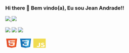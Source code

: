 ### Hi there 👋 Bem vindo(a), Eu sou Jean Andrade!!

<!--
**jeanfma/jeanfma** is a ✨ _special_ ✨ repository because its `README.md` (this file) appears on your GitHub profile.

Here are some ideas to get you started:

- 🔭 I’m currently working on ...
- 🌱 I’m currently learning ...
- 👯 I’m looking to collaborate on ...
- 🤔 I’m looking for help with ...
- 💬 Ask me about ...
- 📫 How to reach me: ...
- 😄 Pronouns: ...
- ⚡ Fun fact: ...
-->

<div>
  <a href="https://github.com/jeanfma">
  <img height="180em" src="https://github-readme-stats.vercel.app/api?username=jeanfma&show_icons=true&theme=dark&include_all_commits=true&count_private=true"/>
  <img height="180em" src="https://github-readme-stats.vercel.app/api/top-langs/?username=jeanfma&layout=compact&langs_count=7&theme=dark"/>
</div>
  
<!-- <div>  
<img align="center" src='https://img.shields.io/badge/Steam-000000?style=for-the-badge&logo=steam&logoColor=white' title="Steam" alt="https://github.com/jeanfma">
<img align="center" src='https://img.shields.io/badge/Counter_Strike-000000?style=for-the-badge&logo=counter-strike&logoColor=white' title="Jogava CS..." alt="https://github.com/jeanfma">
</div> -->
  
  <br>
<div>
  <a href="https://discord.gg/Y9vGv7gqZd" target="_blank"><img src="https://img.shields.io/badge/Discord-7289DA?style=for-the-badge&logo=discord&logoColor=white" target="_blank"></a>
  <a href="https://www.linkedin.com/in/jean-fm-andrade/" target="_blank"><img src="https://img.shields.io/badge/-LinkedIn-%230077B5?style=for-the-badge&logo=linkedin&logoColor=white" target="_blank"></a> 
  <a href="https://www.instagram.com/_jean.andrade_/" target="_blank"><img src="https://img.shields.io/badge/-Instagram-%23E4405F?style=for-the-badge&logo=instagram&logoColor=white" target="_blank"></a>
</div>
<div style="display: inline_block"><br>

<img align="center" alt="-HTML" height="30" width="40" src="https://raw.githubusercontent.com/devicons/devicon/master/icons/html5/html5-original.svg">
<img align="center" alt="CSS" height="30" width="40" src="https://raw.githubusercontent.com/devicons/devicon/master/icons/css3/css3-original.svg">
<img align="center" alt="Rafa-Js" height="30" width="40" src="https://raw.githubusercontent.com/devicons/devicon/master/icons/javascript/javascript-plain.svg">
<!-- <img align="center" alt="Python" height="30" width="40" src="https://raw.githubusercontent.com/devicons/devicon/master/icons/python/python-original.svg"> -->

</div>
  


